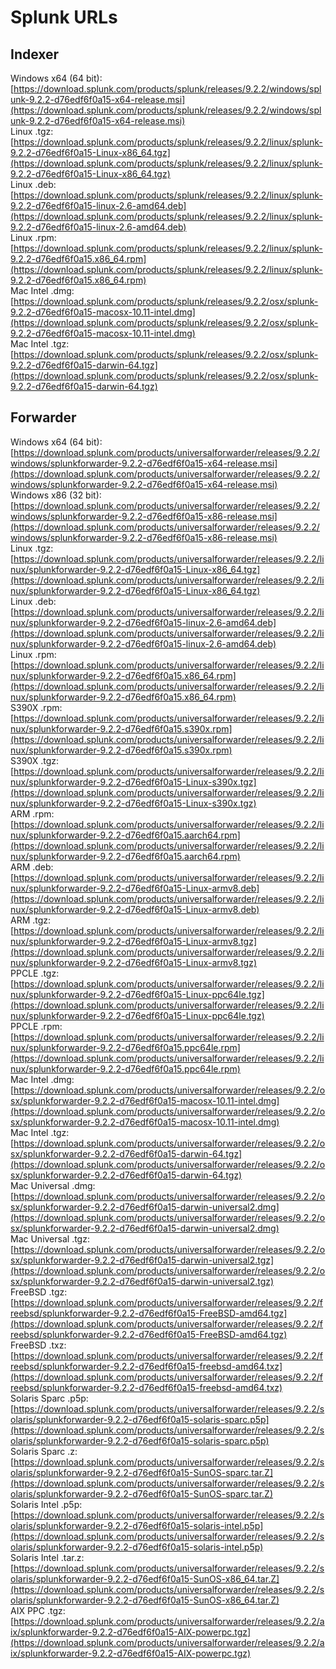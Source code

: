 # Splunk URLs
## Indexer
Windows x64 (64 bit): [https://download.splunk.com/products/splunk/releases/9.2.2/windows/splunk-9.2.2-d76edf6f0a15-x64-release.msi](https://download.splunk.com/products/splunk/releases/9.2.2/windows/splunk-9.2.2-d76edf6f0a15-x64-release.msi)<br>
Linux .tgz: [https://download.splunk.com/products/splunk/releases/9.2.2/linux/splunk-9.2.2-d76edf6f0a15-Linux-x86_64.tgz](https://download.splunk.com/products/splunk/releases/9.2.2/linux/splunk-9.2.2-d76edf6f0a15-Linux-x86_64.tgz)<br>
Linux .deb: [https://download.splunk.com/products/splunk/releases/9.2.2/linux/splunk-9.2.2-d76edf6f0a15-linux-2.6-amd64.deb](https://download.splunk.com/products/splunk/releases/9.2.2/linux/splunk-9.2.2-d76edf6f0a15-linux-2.6-amd64.deb)<br>
Linux .rpm: [https://download.splunk.com/products/splunk/releases/9.2.2/linux/splunk-9.2.2-d76edf6f0a15.x86_64.rpm](https://download.splunk.com/products/splunk/releases/9.2.2/linux/splunk-9.2.2-d76edf6f0a15.x86_64.rpm)<br>
Mac Intel .dmg: [https://download.splunk.com/products/splunk/releases/9.2.2/osx/splunk-9.2.2-d76edf6f0a15-macosx-10.11-intel.dmg](https://download.splunk.com/products/splunk/releases/9.2.2/osx/splunk-9.2.2-d76edf6f0a15-macosx-10.11-intel.dmg)<br>
Mac Intel .tgz: [https://download.splunk.com/products/splunk/releases/9.2.2/osx/splunk-9.2.2-d76edf6f0a15-darwin-64.tgz](https://download.splunk.com/products/splunk/releases/9.2.2/osx/splunk-9.2.2-d76edf6f0a15-darwin-64.tgz)<br>

## Forwarder
Windows x64 (64 bit): [https://download.splunk.com/products/universalforwarder/releases/9.2.2/windows/splunkforwarder-9.2.2-d76edf6f0a15-x64-release.msi](https://download.splunk.com/products/universalforwarder/releases/9.2.2/windows/splunkforwarder-9.2.2-d76edf6f0a15-x64-release.msi)<br>
Windows x86 (32 bit): [https://download.splunk.com/products/universalforwarder/releases/9.2.2/windows/splunkforwarder-9.2.2-d76edf6f0a15-x86-release.msi](https://download.splunk.com/products/universalforwarder/releases/9.2.2/windows/splunkforwarder-9.2.2-d76edf6f0a15-x86-release.msi)<br>
Linux .tgz: [https://download.splunk.com/products/universalforwarder/releases/9.2.2/linux/splunkforwarder-9.2.2-d76edf6f0a15-Linux-x86_64.tgz](https://download.splunk.com/products/universalforwarder/releases/9.2.2/linux/splunkforwarder-9.2.2-d76edf6f0a15-Linux-x86_64.tgz)<br>
Linux .deb: [https://download.splunk.com/products/universalforwarder/releases/9.2.2/linux/splunkforwarder-9.2.2-d76edf6f0a15-linux-2.6-amd64.deb](https://download.splunk.com/products/universalforwarder/releases/9.2.2/linux/splunkforwarder-9.2.2-d76edf6f0a15-linux-2.6-amd64.deb)<br>
Linux .rpm: [https://download.splunk.com/products/universalforwarder/releases/9.2.2/linux/splunkforwarder-9.2.2-d76edf6f0a15.x86_64.rpm](https://download.splunk.com/products/universalforwarder/releases/9.2.2/linux/splunkforwarder-9.2.2-d76edf6f0a15.x86_64.rpm)<br>
S390X .rpm: [https://download.splunk.com/products/universalforwarder/releases/9.2.2/linux/splunkforwarder-9.2.2-d76edf6f0a15.s390x.rpm](https://download.splunk.com/products/universalforwarder/releases/9.2.2/linux/splunkforwarder-9.2.2-d76edf6f0a15.s390x.rpm)<br>
S390X .tgz: [https://download.splunk.com/products/universalforwarder/releases/9.2.2/linux/splunkforwarder-9.2.2-d76edf6f0a15-Linux-s390x.tgz](https://download.splunk.com/products/universalforwarder/releases/9.2.2/linux/splunkforwarder-9.2.2-d76edf6f0a15-Linux-s390x.tgz)<br>
ARM .rpm: [https://download.splunk.com/products/universalforwarder/releases/9.2.2/linux/splunkforwarder-9.2.2-d76edf6f0a15.aarch64.rpm](https://download.splunk.com/products/universalforwarder/releases/9.2.2/linux/splunkforwarder-9.2.2-d76edf6f0a15.aarch64.rpm)<br>
ARM .deb: [https://download.splunk.com/products/universalforwarder/releases/9.2.2/linux/splunkforwarder-9.2.2-d76edf6f0a15-Linux-armv8.deb](https://download.splunk.com/products/universalforwarder/releases/9.2.2/linux/splunkforwarder-9.2.2-d76edf6f0a15-Linux-armv8.deb)<br>
ARM .tgz: [https://download.splunk.com/products/universalforwarder/releases/9.2.2/linux/splunkforwarder-9.2.2-d76edf6f0a15-Linux-armv8.tgz](https://download.splunk.com/products/universalforwarder/releases/9.2.2/linux/splunkforwarder-9.2.2-d76edf6f0a15-Linux-armv8.tgz)<br>
PPCLE .tgz: [https://download.splunk.com/products/universalforwarder/releases/9.2.2/linux/splunkforwarder-9.2.2-d76edf6f0a15-Linux-ppc64le.tgz](https://download.splunk.com/products/universalforwarder/releases/9.2.2/linux/splunkforwarder-9.2.2-d76edf6f0a15-Linux-ppc64le.tgz)<br>
PPCLE .rpm: [https://download.splunk.com/products/universalforwarder/releases/9.2.2/linux/splunkforwarder-9.2.2-d76edf6f0a15.ppc64le.rpm](https://download.splunk.com/products/universalforwarder/releases/9.2.2/linux/splunkforwarder-9.2.2-d76edf6f0a15.ppc64le.rpm)<br>
Mac Intel .dmg: [https://download.splunk.com/products/universalforwarder/releases/9.2.2/osx/splunkforwarder-9.2.2-d76edf6f0a15-macosx-10.11-intel.dmg](https://download.splunk.com/products/universalforwarder/releases/9.2.2/osx/splunkforwarder-9.2.2-d76edf6f0a15-macosx-10.11-intel.dmg)<br>
Mac Intel .tgz: [https://download.splunk.com/products/universalforwarder/releases/9.2.2/osx/splunkforwarder-9.2.2-d76edf6f0a15-darwin-64.tgz](https://download.splunk.com/products/universalforwarder/releases/9.2.2/osx/splunkforwarder-9.2.2-d76edf6f0a15-darwin-64.tgz)<br>
Mac Universal .dmg: [https://download.splunk.com/products/universalforwarder/releases/9.2.2/osx/splunkforwarder-9.2.2-d76edf6f0a15-darwin-universal2.dmg](https://download.splunk.com/products/universalforwarder/releases/9.2.2/osx/splunkforwarder-9.2.2-d76edf6f0a15-darwin-universal2.dmg)<br>
Mac Universal .tgz: [https://download.splunk.com/products/universalforwarder/releases/9.2.2/osx/splunkforwarder-9.2.2-d76edf6f0a15-darwin-universal2.tgz](https://download.splunk.com/products/universalforwarder/releases/9.2.2/osx/splunkforwarder-9.2.2-d76edf6f0a15-darwin-universal2.tgz)<br>
FreeBSD .tgz: [https://download.splunk.com/products/universalforwarder/releases/9.2.2/freebsd/splunkforwarder-9.2.2-d76edf6f0a15-FreeBSD-amd64.tgz](https://download.splunk.com/products/universalforwarder/releases/9.2.2/freebsd/splunkforwarder-9.2.2-d76edf6f0a15-FreeBSD-amd64.tgz)<br>
FreeBSD .txz: [https://download.splunk.com/products/universalforwarder/releases/9.2.2/freebsd/splunkforwarder-9.2.2-d76edf6f0a15-freebsd-amd64.txz](https://download.splunk.com/products/universalforwarder/releases/9.2.2/freebsd/splunkforwarder-9.2.2-d76edf6f0a15-freebsd-amd64.txz)<br>
Solaris Sparc .p5p: [https://download.splunk.com/products/universalforwarder/releases/9.2.2/solaris/splunkforwarder-9.2.2-d76edf6f0a15-solaris-sparc.p5p](https://download.splunk.com/products/universalforwarder/releases/9.2.2/solaris/splunkforwarder-9.2.2-d76edf6f0a15-solaris-sparc.p5p)<br>
Solaris Sparc .z: [https://download.splunk.com/products/universalforwarder/releases/9.2.2/solaris/splunkforwarder-9.2.2-d76edf6f0a15-SunOS-sparc.tar.Z](https://download.splunk.com/products/universalforwarder/releases/9.2.2/solaris/splunkforwarder-9.2.2-d76edf6f0a15-SunOS-sparc.tar.Z)<br>
Solaris Intel .p5p: [https://download.splunk.com/products/universalforwarder/releases/9.2.2/solaris/splunkforwarder-9.2.2-d76edf6f0a15-solaris-intel.p5p](https://download.splunk.com/products/universalforwarder/releases/9.2.2/solaris/splunkforwarder-9.2.2-d76edf6f0a15-solaris-intel.p5p)<br>
Solaris Intel .tar.z: [https://download.splunk.com/products/universalforwarder/releases/9.2.2/solaris/splunkforwarder-9.2.2-d76edf6f0a15-SunOS-x86_64.tar.Z](https://download.splunk.com/products/universalforwarder/releases/9.2.2/solaris/splunkforwarder-9.2.2-d76edf6f0a15-SunOS-x86_64.tar.Z)<br>
AIX PPC .tgz: [https://download.splunk.com/products/universalforwarder/releases/9.2.2/aix/splunkforwarder-9.2.2-d76edf6f0a15-AIX-powerpc.tgz](https://download.splunk.com/products/universalforwarder/releases/9.2.2/aix/splunkforwarder-9.2.2-d76edf6f0a15-AIX-powerpc.tgz)<br>